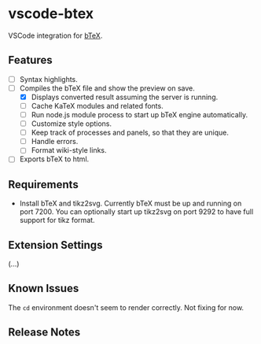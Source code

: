 # vscode-btex

VSCode integration for [bTeX](https://github.com/banana-space/btex).

## Features

- [ ] Syntax highlights.
- [ ] Compiles the bTeX file and show the preview on save.
  - [X] Displays converted result assuming the server is running.
  - [ ] Cache KaTeX modules and related fonts.
  - [ ] Run node.js module process to start up bTeX engine automatically.
  - [ ] Customize style options.
  - [ ] Keep track of processes and panels, so that they are unique.
  - [ ] Handle errors.
  - [ ] Format wiki-style links.
- [ ] Exports bTeX to html.

## Requirements

- Install bTeX and tikz2svg. Currently bTeX must be up and running on port 7200.
  You can optionally start up tikz2svg on port 9292 to have full support for
  tikz format.

## Extension Settings

(...)

## Known Issues

The `cd` environment doesn't seem to render correctly. Not fixing for now.

## Release Notes
